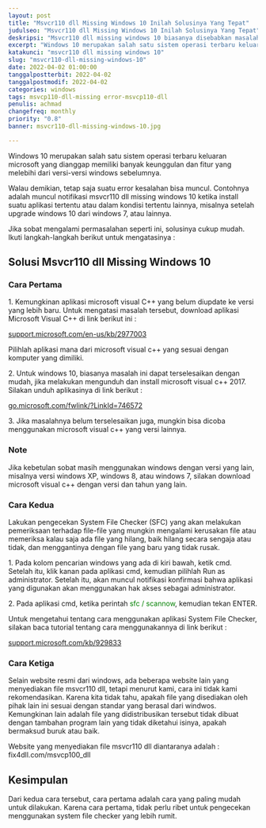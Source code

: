 ```yaml
---
layout: post
title: "Msvcr110 dll Missing Windows 10 Inilah Solusinya Yang Tepat"
judulseo: "Msvcr110 dll Missing Windows 10 Inilah Solusinya Yang Tepat"
deskripsi: "Msvcr110 dll missing windows 10 biasanya disebabkan masalah dalam missing file di windows 10, solusinya download missing file tersebut"
excerpt: "Windows 10 merupakan salah satu sistem operasi terbaru keluaran microsoft yang dianggap memiliki banyak keunggulan dan fitur yang melebihi dari versi-versi windows sebelumnya"
katakunci: "msvcr110 dll missing windows 10"
slug: "msvcr110-dll-missing-windows-10"
date: 2022-04-02 01:00:00
tanggalpostterbit: 2022-04-02
tanggalpostmodif: 2022-04-02
categories: windows
tags: msvcp110-dll-missing error-msvcp110-dll
penulis: achmad
changefreq: monthly
priority: "0.8"
banner: msvcr110-dll-missing-windows-10.jpg 

---
```


<p>Windows 10 merupakan salah satu sistem operasi terbaru keluaran microsoft yang dianggap memiliki banyak keunggulan dan fitur yang melebihi dari versi-versi windows sebelumnya.</p>

<p>Walau demikian, tetap saja suatu error kesalahan bisa muncul. Contohnya adalah muncul notifikasi msvcr110 dll missing windows 10 ketika install suatu aplikasi tertentu atau dalam kondisi tertentu lainnya, misalnya setelah upgrade windows 10 dari windows 7, atau lainnya.</p>

<p>Jika sobat mengalami permasalahan seperti ini, solusinya cukup mudah. Ikuti langkah-langkah berikut untuk mengatasinya :</p>


## Solusi Msvcr110 dll Missing Windows 10

<h3 class="{% include classh3.html %}">Cara Pertama</h3>

<p>1. Kemungkinan aplikasi microsoft visual C++ yang belum diupdate ke versi yang lebih baru. Untuk mengatasi masalah tersebut, download aplikasi Microsoft Visual C++ di link berikut ini :</p>

<a href="https://support.microsoft.com/en-us/kb/2977003" target="_blank" rel="nofollow noopener noreferrer" >support.microsoft.com/en-us/kb/2977003</a>

<p>Pilihlah aplikasi mana dari microsoft visual c++ yang sesuai dengan komputer yang dimiliki.</p>

<p>2. Untuk windows 10, biasanya masalah ini dapat terselesaikan dengan mudah, jika melakukan mengunduh dan install microsoft visual c++ 2017. Silakan unduh aplikasinya di link berikut :</p>

<a href="https://go.microsoft.com/fwlink/?LinkId=746572" target="_blank" rel="nofollow noopener noreferrer" >go.microsoft.com/fwlink/?LinkId=746572</a>

<p>3. Jika masalahnya belum terselesaikan juga, mungkin bisa dicoba menggunakan microsoft visual c++ yang versi lainnya.</p>

<h3 class="{% include classh3.html %}">Note</h3>

<p>Jika kebetulan sobat masih menggunakan windows dengan versi yang lain, misalnya versi windows XP, windows 8, atau windows 7, silakan download microsoft visual c++ dengan versi dan tahun yang lain.</p>

<h3 class="{% include classh3.html %}">Cara Kedua</h3>

<p>Lakukan pengecekan System File Checker (SFC) yang akan melakukan pemeriksaan terhadap file-file yang mungkin mengalami kerusakan file atau memeriksa kalau saja ada file yang hilang, baik hilang secara sengaja atau tidak, dan menggantinya dengan file yang baru yang tidak rusak.</p>

<p>1. Pada kolom pencarian windows yang ada di kiri bawah, ketik cmd. Setelah itu, klik kanan pada aplikasi cmd, kemudian pilihlah Run as administrator. Setelah itu, akan muncul notifikasi konfirmasi bahwa aplikasi yang digunakan akan menggunakan hak akses sebagai administrator.</p>

<p>2. Pada aplikasi cmd, ketika perintah <span style="color:green;">sfc / scannow</span>, kemudian tekan ENTER.</p>

<p>Untuk mengetahui tentang cara menggunakan aplikasi System File Checker, silakan baca tutorial tentang cara menggunakannya di link berikut :</p>

<a href="http://support.microsoft.com/kb/929833" target="_blank" rel="nofollow noopener noreferrer" >support.microsoft.com/kb/929833</a>

<h3 class="{% include classh3.html %}">Cara Ketiga</h3>

<p>Selain website resmi dari windows, ada beberapa website lain yang menyediakan file msvcr110 dll, tetapi menurut kami, cara ini tidak kami rekomendasikan. Karena kita tidak tahu, apakah file yang disediakan oleh pihak lain ini sesuai dengan standar yang berasal dari windwos. Kemungkinan lain adalah file yang didistribusikan tersebut tidak dibuat dengan tambahan program lain yang tidak diketahui isinya, apakah bermaksud buruk atau baik.</p>

<p>Website yang menyediakan file msvcr110 dll diantaranya adalah : fix4dll.com/msvcp100_dll</p>


## Kesimpulan

<p>Dari kedua cara tersebut, cara pertama adalah cara yang paling mudah untuk dilakukan. Karena cara pertama, tidak perlu ribet untuk pengecekan menggunakan system file checker yang lebih rumit.</p>